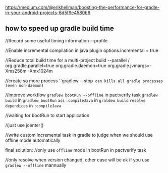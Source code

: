 <https://medium.com/@erikhellman/boosting-the-performance-for-gradle-in-your-android-projects-6d5f9e4580b6>

## how to speed up gradle build time

//Record some useful timing information
--profile

//Enable incremental compilation in java plugin
options.incremental = true

//Reduce total build time for a multi-project build
--parallel / org.gradle.parallel=true 
org.gradle.daemon=true
org.gradle.jvmargs=-Xms256m -Xmx1024m

//create so more process
``gradlew --stop` can kills all gradle processes (even non-daemon)`

//improve workflow
`gradlew bootRun --offline` in pactverify task
`gradlew build` in `gradlew bootRun`
`ass`
`:compileJava` in `graldew build`
`resolve dependices` in `:compileJava`

//waiting for bootRun to start application

//just use jcenter()

//write custom Incremental task in gradle
to judge when we should use offline mode automatically

final solution:
//only use `offline` mode in bootRun in pactverify task

//only resolve when version changed, other case will be ok if you use `gradlew --offline` mannually 